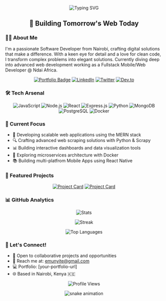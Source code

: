 <div align="center">
  <img src="https://readme-typing-svg.demolab.com?font=Fira+Code&size=32&duration=2800&pause=2000&color=A9FEF7&center=true&vCenter=true&width=940&lines=Hey+there%2C+I'm+Emmanuel+Munyite+%F0%9F%91%8B;Full-Stack+Developer+and+Software+Engineer;Building+Innovative+Solutions+from+Nairobi%2C+Kenya" alt="Typing SVG" />
</div>

<h2 align="center">🚀 Building Tomorrow's Web Today</h2>

### 👨‍💻 About Me

I'm a passionate Software Developer from Nairobi, crafting digital solutions that make a difference. With a keen eye for detail and a love for clean code, I transform complex problems into elegant solutions. Currently diving deep into advanced web development working as a Fullstack Mobile/Web Developer @ Ndai Africa.

<div align="center">
  
  [![Portfolio Badge](https://img.shields.io/badge/Portfolio-255E63?style=for-the-badge&logo=About.me&logoColor=white)](https://your-portfolio-url)
  [![LinkedIn](https://img.shields.io/badge/LinkedIn-0077B5?style=for-the-badge&logo=linkedin&logoColor=white)](https://www.linkedin.com/in/munyite)
  [![Twitter](https://img.shields.io/badge/Twitter-1DA1F2?style=for-the-badge&logo=twitter&logoColor=white)](https://twitter.com/emunyite)
  [![Dev.to](https://img.shields.io/badge/dev.to-0A0A0A?style=for-the-badge&logo=devdotto&logoColor=white)](https://dev.to/munyite001)
  
</div>

### 🛠️ Tech Arsenal

<div align="center">
  
  ![JavaScript](https://img.shields.io/badge/JavaScript-F7DF1E?style=for-the-badge&logo=javascript&logoColor=black)
  ![Node.js](https://img.shields.io/badge/Node.js-43853D?style=for-the-badge&logo=node.js&logoColor=white)
  ![React](https://img.shields.io/badge/React-20232A?style=for-the-badge&logo=react&logoColor=61DAFB)
  ![Express.js](https://img.shields.io/badge/Express.js-404D59?style=for-the-badge)
  ![Python](https://img.shields.io/badge/Python-14354C?style=for-the-badge&logo=python&logoColor=white)
  ![MongoDB](https://img.shields.io/badge/MongoDB-4EA94B?style=for-the-badge&logo=mongodb&logoColor=white)
  ![PostgreSQL](https://img.shields.io/badge/PostgreSQL-316192?style=for-the-badge&logo=postgresql&logoColor=white)
  ![Docker](https://img.shields.io/badge/Docker-2496ED?style=for-the-badge&logo=docker&logoColor=white)
  
</div>

### 🎯 Current Focus

- 🌟 Developing scalable web applications using the MERN stack
- 🔍 Crafting advanced web scraping solutions with Python & Scrapy
- 📊 Building interactive dashboards and data visualization tools
- 🚀 Exploring microservices architecture with Docker
- 📚 Building multi-platfrom Mobile Apps using React Native

### 💼 Featured Projects

<div align="center">
  
  [![Project Card](https://github-readme-stats.vercel.app/api/pin/?username=munyite001&repo=YOUR-BEST-REPO&theme=tokyonight)](https://github.com/munyite001/YOUR-BEST-REPO)
  [![Project Card](https://github-readme-stats.vercel.app/api/pin/?username=munyite001&repo=ANOTHER-GREAT-REPO&theme=tokyonight)](https://github.com/munyite001/ANOTHER-GREAT-REPO)
  
</div>

### 📊 GitHub Analytics

<div align="center">
  
  ![Stats](https://github-readme-stats.vercel.app/api?username=munyite001&show_icons=true&theme=tokyonight)
  
  ![Streak](https://github-readme-streak-stats.herokuapp.com/?user=munyite001&theme=tokyonight)
  
  ![Top Languages](https://github-readme-stats.vercel.app/api/top-langs/?username=munyite001&layout=compact&theme=tokyonight)
  
</div>

### 🤝 Let's Connect!

- 💼 Open to collaborative projects and opportunities
- 📧 Reach me at: emunyite@gmail.com
- 💻 Portfolio: [your-portfolio-url]
- 🌐 Based in Nairobi, Kenya 🇰🇪

<div align="center">
  
  ![Profile Views](https://komarev.com/ghpvc/?username=munyite001&color=blueviolet)
  
  <img src="https://github.com/munyite001/munyite001/blob/output/github-contribution-grid-snake.svg" alt="snake animation" />
  
</div>

